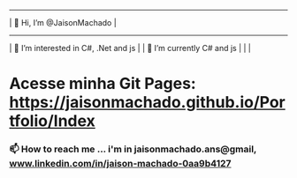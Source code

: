 _______________________________________________
| 👋 Hi, I’m @JaisonMachado                   |
_______________________________________________
| 👀 I’m interested in C#, .Net and js     |
| 🌱 I’m currently C# and js                  |
|  |

# Acesse minha Git Pages: https://jaisonmachado.github.io/Portfolio/Index

### 📫 How to reach me ... i'm in jaisonmachado.ans@gmail, www.linkedin.com/in/jaison-machado-0aa9b4127


<!---
JaisonMachado/JaisonMachado is a ✨ special ✨ repository because its `README.md` (this file) appears on your GitHub profile.
You can click the Preview link to take a look at your changes.
--->
